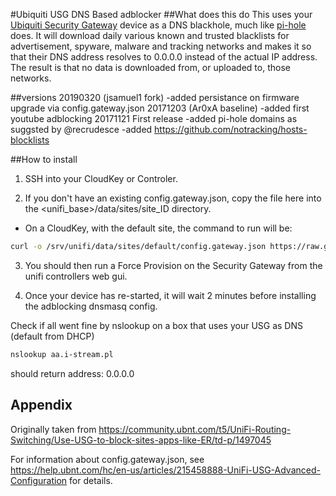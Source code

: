 #Ubiquiti USG DNS Based adblocker
##What does this do
This uses your [Ubiquiti Security Gateway](https://www.ubnt.com/unifi-routing/usg/) device as a DNS blackhole, much like [pi-hole](https://pi-hole.net/) does. It will download daily various known and trusted blacklists for advertisement, spyware, malware and tracking networks and makes it so that their DNS address resolves to 0.0.0.0 instead of the actual IP address. The result is that no data is downloaded from, or uploaded to, those networks.

##versions
20190320 (jsamuel1 fork)
-added persistance on firmware upgrade via config.gateway.json
20171203 (Ar0xA baseline)
-added first youtube adblocking
20171121
First release
-added pi-hole domains as suggsted by @recrudesce
-added https://github.com/notracking/hosts-blocklists

##How to install

1. SSH into your CloudKey or Controler.

2. If you don't have an existing config.gateway.json, copy the file here into the <unifi_base>/data/sites/site_ID directory.

* On a CloudKey, with the default site, the command to run will be:

```bash
curl -o /srv/unifi/data/sites/default/config.gateway.json https://raw.githubusercontent.com/jsamuel1/USG-DNS-ADBLOCK/master/config.gateway.json
```

3. You should then run a Force Provision on the Security Gateway from the unifi controllers web gui.

4. Once your device has re-started, it will wait 2 minutes before installing the adblocking dnsmasq config.

Check if all went fine by nslookup on a box that uses your USG as DNS (default from DHCP)<br>

```bash
nslookup aa.i-stream.pl
```

should return address: 0.0.0.0

## Appendix
Originally taken from https://community.ubnt.com/t5/UniFi-Routing-Switching/Use-USG-to-block-sites-apps-like-ER/td-p/1497045

For information about config.gateway.json, see https://help.ubnt.com/hc/en-us/articles/215458888-UniFi-USG-Advanced-Configuration for details.